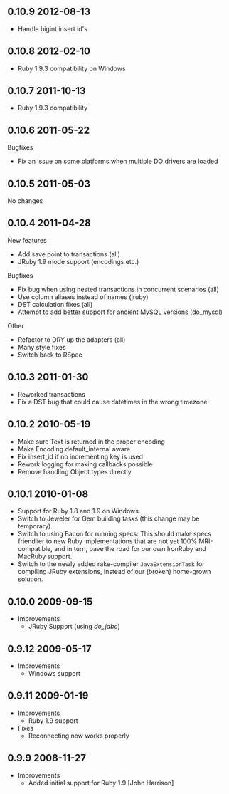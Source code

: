 ## 0.10.9 2012-08-13

* Handle bigint insert id's

## 0.10.8 2012-02-10

* Ruby 1.9.3 compatibility on Windows

## 0.10.7 2011-10-13

* Ruby 1.9.3 compatibility

## 0.10.6 2011-05-22

Bugfixes
* Fix an issue on some platforms when multiple DO drivers are loaded

## 0.10.5 2011-05-03

No changes

## 0.10.4 2011-04-28

New features
* Add save point to transactions (all)
* JRuby 1.9 mode support (encodings etc.)

Bugfixes
* Fix bug when using nested transactions in concurrent scenarios (all)
* Use column aliases instead of names (jruby)
* DST calculation fixes (all)
* Attempt to add better support for ancient MySQL versions (do\_mysql)

Other
* Refactor to DRY up the adapters (all)
* Many style fixes
* Switch back to RSpec

## 0.10.3 2011-01-30
* Reworked transactions
* Fix a DST bug that could cause datetimes in the wrong timezone

## 0.10.2 2010-05-19
* Make sure Text is returned in the proper encoding
* Make Encoding.default_internal aware
* Fix insert_id if no incrementing key is used
* Rework logging for making callbacks possible
* Remove handling Object types directly

## 0.10.1 2010-01-08

* Support for Ruby 1.8 and 1.9 on Windows.
* Switch to Jeweler for Gem building tasks (this change may be temporary).
* Switch to using Bacon for running specs: This should make specs friendlier to
  new Ruby implementations that are not yet 100% MRI-compatible, and in turn,
  pave the road for our own IronRuby and MacRuby support.
* Switch to the newly added rake-compiler `JavaExtensionTask` for compiling
  JRuby extensions, instead of our (broken) home-grown solution.

## 0.10.0 2009-09-15
* Improvements
  * JRuby Support (using *do_jdbc*)

## 0.9.12 2009-05-17
* Improvements
  * Windows support

## 0.9.11 2009-01-19
* Improvements
  * Ruby 1.9 support
* Fixes
  * Reconnecting now works properly

## 0.9.9 2008-11-27
* Improvements
  * Added initial support for Ruby 1.9 [John Harrison]

